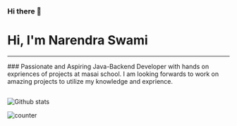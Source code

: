 ### Hi there 👋

<!--
**NarendraKumarSwami/NarendraKumarSwami** is a ✨ _special_ ✨ repository because its `README.md` (this file) appears on your GitHub profile.

Here are some ideas to get you started:

- 🔭 I’m currently working on ...
- 🌱 I’m currently learning ...
- 👯 I’m looking to collaborate on ...
- 🤔 I’m looking for help with ...
- 💬 Ask me about ...
- 📫 How to reach me: ...
- 😄 Pronouns: ...
- ⚡ Fun fact: ...
-->


# Hi, I'm  Narendra Swami
<hr>
### Passionate and Aspiring Java-Backend Developer with hands on expriences of projects at masai school. I am looking forwards to work on amazing projects to utilize my knowledge and exprience.


## 


![Github stats](https://github-readme-stats.vercel.app/api?username=NarendraKumarSwami)


![counter](https://[YourEndpoint].m.pipedream.net)
